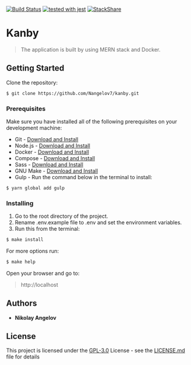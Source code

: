 [![Build Status](https://travis-ci.com/Nangelov7/kanby.svg?branch=master)](https://travis-ci.com/Nangelov7/kanby)
[![tested with jest](https://img.shields.io/badge/tested_with-jest-99424f.svg)](https://github.com/facebook/jest)
[![StackShare](https://img.shields.io/badge/tech-stack-0690fa.svg?style=flat)](https://stackshare.io/Nangelov7/kanby)
# Kanby
>The application is built by using MERN stack and Docker.

## Getting Started
Clone the repository:
```bash
$ git clone https://github.com/Nangelov7/kanby.git
```

### Prerequisites
Make sure you have installed all of the following prerequisites on your development machine:  
* Git - [Download and Install](https://git-scm.com/downloads)  
* Node.js - [Download and Install](https://nodejs.org/en/download/)  
* Docker - [Download and Install](https://docs.docker.com/install/)  
* Compose - [Download and Install](https://docs.docker.com/compose/install/)  
* Sass - [Download and Install](https://sass-lang.com/install)  
* GNU Make - [Download and Install](https://www.gnu.org/software/make/)  
* Gulp - Run the command below in the terminal to install:

```bash
$ yarn global add gulp
```

### Installing
1. Go to the root directory of the project.
2. Rename .env.example file to .env and set the environment variables.
3.  Run this from the terminal:
```bash
$ make install
```

For more options run:
```bash
$ make help
```

Open your browser and go to:
> http://localhost

## Authors
* **Nikolay Angelov**

## License
This project is licensed under the [GPL-3.0](https://choosealicense.com/licenses/gpl-3.0/) License - see the [LICENSE.md](https://github.com/Nangelov7/kanby/blob/master/LICENSE) file for details